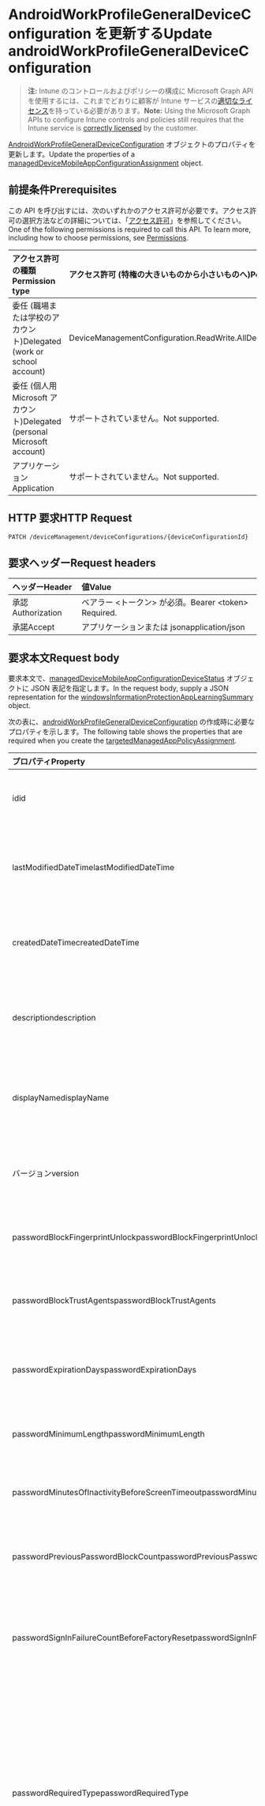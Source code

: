 # <a name="update-androidworkprofilegeneraldeviceconfiguration"></a><span data-ttu-id="0cba1-101">AndroidWorkProfileGeneralDeviceConfiguration を更新する</span><span class="sxs-lookup"><span data-stu-id="0cba1-101">Update androidWorkProfileGeneralDeviceConfiguration</span></span>

> <span data-ttu-id="0cba1-102">**注:** Intune のコントロールおよびポリシーの構成に Microsoft Graph API を使用するには、これまでどおりに顧客が Intune サービスの[適切なライセンス](https://go.microsoft.com/fwlink/?linkid=839381)を持っている必要があります。</span><span class="sxs-lookup"><span data-stu-id="0cba1-102">**Note:** Using the Microsoft Graph APIs to configure Intune controls and policies still requires that the Intune service is [correctly licensed](https://go.microsoft.com/fwlink/?linkid=839381) by the customer.</span></span>

<span data-ttu-id="0cba1-103">[AndroidWorkProfileGeneralDeviceConfiguration](../resources/intune_deviceconfig_androidworkprofilegeneraldeviceconfiguration.md) オブジェクトのプロパティを更新します。</span><span class="sxs-lookup"><span data-stu-id="0cba1-103">Update the properties of a [managedDeviceMobileAppConfigurationAssignment](../resources/intune_deviceconfig_androidworkprofilegeneraldeviceconfiguration.md) object.</span></span>
## <a name="prerequisites"></a><span data-ttu-id="0cba1-104">前提条件</span><span class="sxs-lookup"><span data-stu-id="0cba1-104">Prerequisites</span></span>
<span data-ttu-id="0cba1-p101">この API を呼び出すには、次のいずれかのアクセス許可が必要です。アクセス許可の選択方法などの詳細については、「[アクセス許可](../../../concepts/permissions_reference.md)」を参照してください。</span><span class="sxs-lookup"><span data-stu-id="0cba1-p101">One of the following permissions is required to call this API. To learn more, including how to choose permissions, see [Permissions](../../../concepts/permissions_reference.md).</span></span>

|<span data-ttu-id="0cba1-107">アクセス許可の種類</span><span class="sxs-lookup"><span data-stu-id="0cba1-107">Permission type</span></span>|<span data-ttu-id="0cba1-108">アクセス許可 (特権の大きいものから小さいものへ)</span><span class="sxs-lookup"><span data-stu-id="0cba1-108">Permissions (from most to least privileged)</span></span>|
|:---|:---|
|<span data-ttu-id="0cba1-109">委任 (職場または学校のアカウント)</span><span class="sxs-lookup"><span data-stu-id="0cba1-109">Delegated (work or school account)</span></span>|<span data-ttu-id="0cba1-110">DeviceManagementConfiguration.ReadWrite.All</span><span class="sxs-lookup"><span data-stu-id="0cba1-110">DeviceManagementConfiguration.ReadWrite.All</span></span>|
|<span data-ttu-id="0cba1-111">委任 (個人用 Microsoft アカウント)</span><span class="sxs-lookup"><span data-stu-id="0cba1-111">Delegated (personal Microsoft account)</span></span>|<span data-ttu-id="0cba1-112">サポートされていません。</span><span class="sxs-lookup"><span data-stu-id="0cba1-112">Not supported.</span></span>|
|<span data-ttu-id="0cba1-113">アプリケーション</span><span class="sxs-lookup"><span data-stu-id="0cba1-113">Application</span></span>|<span data-ttu-id="0cba1-114">サポートされていません。</span><span class="sxs-lookup"><span data-stu-id="0cba1-114">Not supported.</span></span>|

## <a name="http-request"></a><span data-ttu-id="0cba1-115">HTTP 要求</span><span class="sxs-lookup"><span data-stu-id="0cba1-115">HTTP Request</span></span>
<!-- {
  "blockType": "ignored"
}
-->
``` http
PATCH /deviceManagement/deviceConfigurations/{deviceConfigurationId}
```

## <a name="request-headers"></a><span data-ttu-id="0cba1-116">要求ヘッダー</span><span class="sxs-lookup"><span data-stu-id="0cba1-116">Request headers</span></span>
|<span data-ttu-id="0cba1-117">ヘッダー</span><span class="sxs-lookup"><span data-stu-id="0cba1-117">Header</span></span>|<span data-ttu-id="0cba1-118">値</span><span class="sxs-lookup"><span data-stu-id="0cba1-118">Value</span></span>|
|:---|:---|
|<span data-ttu-id="0cba1-119">承認</span><span class="sxs-lookup"><span data-stu-id="0cba1-119">Authorization</span></span>|<span data-ttu-id="0cba1-120">ベアラー &lt;トークン&gt; が必須。</span><span class="sxs-lookup"><span data-stu-id="0cba1-120">Bearer &lt;token&gt; Required.</span></span>|
|<span data-ttu-id="0cba1-121">承諾</span><span class="sxs-lookup"><span data-stu-id="0cba1-121">Accept</span></span>|<span data-ttu-id="0cba1-122">アプリケーションまたは json</span><span class="sxs-lookup"><span data-stu-id="0cba1-122">application/json</span></span>|

## <a name="request-body"></a><span data-ttu-id="0cba1-123">要求本文</span><span class="sxs-lookup"><span data-stu-id="0cba1-123">Request body</span></span>
<span data-ttu-id="0cba1-124">要求本文で、[managedDeviceMobileAppConfigurationDeviceStatus](../resources/intune_deviceconfig_androidworkprofilegeneraldeviceconfiguration.md) オブジェクトに JSON 表記を指定します。</span><span class="sxs-lookup"><span data-stu-id="0cba1-124">In the request body, supply a JSON representation for the [windowsInformationProtectionAppLearningSummary](../resources/intune_deviceconfig_androidworkprofilegeneraldeviceconfiguration.md) object.</span></span>

<span data-ttu-id="0cba1-125">次の表に、[androidWorkProfileGeneralDeviceConfiguration](../resources/intune_deviceconfig_androidworkprofilegeneraldeviceconfiguration.md) の作成時に必要なプロパティを示します。</span><span class="sxs-lookup"><span data-stu-id="0cba1-125">The following table shows the properties that are required when you create the [targetedManagedAppPolicyAssignment](../resources/intune_deviceconfig_androidworkprofilegeneraldeviceconfiguration.md).</span></span>

|<span data-ttu-id="0cba1-126">プロパティ</span><span class="sxs-lookup"><span data-stu-id="0cba1-126">Property</span></span>|<span data-ttu-id="0cba1-127">型</span><span class="sxs-lookup"><span data-stu-id="0cba1-127">Type</span></span>|<span data-ttu-id="0cba1-128">説明</span><span class="sxs-lookup"><span data-stu-id="0cba1-128">Description</span></span>|
|:---|:---|:---|
|<span data-ttu-id="0cba1-129">id</span><span class="sxs-lookup"><span data-stu-id="0cba1-129">id</span></span>|<span data-ttu-id="0cba1-130">文字列</span><span class="sxs-lookup"><span data-stu-id="0cba1-130">String</span></span>|<span data-ttu-id="0cba1-131">エンティティのキー。</span><span class="sxs-lookup"><span data-stu-id="0cba1-131">Key of the entity.</span></span> <span data-ttu-id="0cba1-132">[deviceConfiguration](../resources/intune_deviceconfig_deviceconfiguration.md) から継承します</span><span class="sxs-lookup"><span data-stu-id="0cba1-132">Inherited from [deviceConfiguration](../resources/intune_deviceconfig_deviceconfiguration.md)</span></span>|
|<span data-ttu-id="0cba1-133">lastModifiedDateTime</span><span class="sxs-lookup"><span data-stu-id="0cba1-133">lastModifiedDateTime</span></span>|<span data-ttu-id="0cba1-134">DateTimeOffset</span><span class="sxs-lookup"><span data-stu-id="0cba1-134">DateTimeOffset</span></span>|<span data-ttu-id="0cba1-135">オブジェクトが最後に変更された DateTime。</span><span class="sxs-lookup"><span data-stu-id="0cba1-135">DateTime the object was last modified.</span></span> <span data-ttu-id="0cba1-136">[deviceConfiguration](../resources/intune_deviceconfig_deviceconfiguration.md) から継承します</span><span class="sxs-lookup"><span data-stu-id="0cba1-136">Inherited from [deviceConfiguration](../resources/intune_deviceconfig_deviceconfiguration.md)</span></span>|
|<span data-ttu-id="0cba1-137">createdDateTime</span><span class="sxs-lookup"><span data-stu-id="0cba1-137">createdDateTime</span></span>|<span data-ttu-id="0cba1-138">DateTimeOffset</span><span class="sxs-lookup"><span data-stu-id="0cba1-138">DateTimeOffset</span></span>|<span data-ttu-id="0cba1-139">オブジェクトが作成された DateTime。</span><span class="sxs-lookup"><span data-stu-id="0cba1-139">DateTime the object was created.</span></span> <span data-ttu-id="0cba1-140">[deviceConfiguration](../resources/intune_deviceconfig_deviceconfiguration.md) から継承します</span><span class="sxs-lookup"><span data-stu-id="0cba1-140">Inherited from [deviceConfiguration](../resources/intune_deviceconfig_deviceconfiguration.md)</span></span>|
|<span data-ttu-id="0cba1-141">description</span><span class="sxs-lookup"><span data-stu-id="0cba1-141">description</span></span>|<span data-ttu-id="0cba1-142">文字列</span><span class="sxs-lookup"><span data-stu-id="0cba1-142">String</span></span>|<span data-ttu-id="0cba1-143">デバイス構成について管理者が提供した説明。</span><span class="sxs-lookup"><span data-stu-id="0cba1-143">Admin provided description of the Device Configuration.</span></span> <span data-ttu-id="0cba1-144">[deviceConfiguration](../resources/intune_deviceconfig_deviceconfiguration.md) から継承します</span><span class="sxs-lookup"><span data-stu-id="0cba1-144">Inherited from [deviceConfiguration](../resources/intune_deviceconfig_deviceconfiguration.md)</span></span>|
|<span data-ttu-id="0cba1-145">displayName</span><span class="sxs-lookup"><span data-stu-id="0cba1-145">displayName</span></span>|<span data-ttu-id="0cba1-146">文字列</span><span class="sxs-lookup"><span data-stu-id="0cba1-146">String</span></span>|<span data-ttu-id="0cba1-147">デバイス構成について管理者が指定した名前。</span><span class="sxs-lookup"><span data-stu-id="0cba1-147">Admin provided name of the device configuration.</span></span> <span data-ttu-id="0cba1-148">[deviceConfiguration](../resources/intune_deviceconfig_deviceconfiguration.md) から継承します</span><span class="sxs-lookup"><span data-stu-id="0cba1-148">Inherited from [deviceConfiguration](../resources/intune_deviceconfig_deviceconfiguration.md)</span></span>|
|<span data-ttu-id="0cba1-149">バージョン</span><span class="sxs-lookup"><span data-stu-id="0cba1-149">version</span></span>|<span data-ttu-id="0cba1-150">Int32</span><span class="sxs-lookup"><span data-stu-id="0cba1-150">Int32</span></span>|<span data-ttu-id="0cba1-151">デバイス構成のバージョン。</span><span class="sxs-lookup"><span data-stu-id="0cba1-151">Version of the device configuration.</span></span> <span data-ttu-id="0cba1-152">[deviceConfiguration](../resources/intune_deviceconfig_deviceconfiguration.md) から継承します</span><span class="sxs-lookup"><span data-stu-id="0cba1-152">Inherited from [deviceConfiguration](../resources/intune_deviceconfig_deviceconfiguration.md)</span></span>|
|<span data-ttu-id="0cba1-153">passwordBlockFingerprintUnlock</span><span class="sxs-lookup"><span data-stu-id="0cba1-153">passwordBlockFingerprintUnlock</span></span>|<span data-ttu-id="0cba1-154">ブール値</span><span class="sxs-lookup"><span data-stu-id="0cba1-154">Boolean</span></span>|<span data-ttu-id="0cba1-155">指紋によるロック解除を禁止するかどうかを示します。</span><span class="sxs-lookup"><span data-stu-id="0cba1-155">Indicates whether or not to block fingerprint unlock.</span></span>|
|<span data-ttu-id="0cba1-156">passwordBlockTrustAgents</span><span class="sxs-lookup"><span data-stu-id="0cba1-156">passwordBlockTrustAgents</span></span>|<span data-ttu-id="0cba1-157">ブール値</span><span class="sxs-lookup"><span data-stu-id="0cba1-157">Boolean</span></span>|<span data-ttu-id="0cba1-158">Smart Lock や他の信頼エージェントをブロックするかどうかを示します。</span><span class="sxs-lookup"><span data-stu-id="0cba1-158">Indicates whether or not to block Smart Lock and other trust agents.</span></span>|
|<span data-ttu-id="0cba1-159">passwordExpirationDays</span><span class="sxs-lookup"><span data-stu-id="0cba1-159">passwordExpirationDays</span></span>|<span data-ttu-id="0cba1-160">Int32</span><span class="sxs-lookup"><span data-stu-id="0cba1-160">Int32</span></span>|<span data-ttu-id="0cba1-161">パスワードの有効期限が切れるまでの日数。</span><span class="sxs-lookup"><span data-stu-id="0cba1-161">Number of days before the password expires.</span></span> <span data-ttu-id="0cba1-162">有効な値は 1 から 365 までです</span><span class="sxs-lookup"><span data-stu-id="0cba1-162">Valid values 1 to 365</span></span>|
|<span data-ttu-id="0cba1-163">passwordMinimumLength</span><span class="sxs-lookup"><span data-stu-id="0cba1-163">passwordMinimumLength</span></span>|<span data-ttu-id="0cba1-164">Int32</span><span class="sxs-lookup"><span data-stu-id="0cba1-164">Int32</span></span>|<span data-ttu-id="0cba1-165">パスワードの最小の長さ。</span><span class="sxs-lookup"><span data-stu-id="0cba1-165">Minimum length of passwords.</span></span> <span data-ttu-id="0cba1-166">有効な値は 4 から 16 までです</span><span class="sxs-lookup"><span data-stu-id="0cba1-166">Valid values 4 to 16</span></span>|
|<span data-ttu-id="0cba1-167">passwordMinutesOfInactivityBeforeScreenTimeout</span><span class="sxs-lookup"><span data-stu-id="0cba1-167">passwordMinutesOfInactivityBeforeScreenTimeout</span></span>|<span data-ttu-id="0cba1-168">Int32</span><span class="sxs-lookup"><span data-stu-id="0cba1-168">Int32</span></span>|<span data-ttu-id="0cba1-169">画面がタイムアウトになるまでの非アクティブ時間 (分)。</span><span class="sxs-lookup"><span data-stu-id="0cba1-169">Minutes of inactivity before the screen times out.</span></span>|
|<span data-ttu-id="0cba1-170">passwordPreviousPasswordBlockCount</span><span class="sxs-lookup"><span data-stu-id="0cba1-170">passwordPreviousPasswordBlockCount</span></span>|<span data-ttu-id="0cba1-171">Int32</span><span class="sxs-lookup"><span data-stu-id="0cba1-171">Int32</span></span>|<span data-ttu-id="0cba1-172">ブロックする、以前のパスワードの数。</span><span class="sxs-lookup"><span data-stu-id="0cba1-172">Number of previous passwords to block.</span></span> <span data-ttu-id="0cba1-173">有効な値は 0 から 24 までです</span><span class="sxs-lookup"><span data-stu-id="0cba1-173">Valid values 0 to 24</span></span>|
|<span data-ttu-id="0cba1-174">passwordSignInFailureCountBeforeFactoryReset</span><span class="sxs-lookup"><span data-stu-id="0cba1-174">passwordSignInFailureCountBeforeFactoryReset</span></span>|<span data-ttu-id="0cba1-175">Int32</span><span class="sxs-lookup"><span data-stu-id="0cba1-175">Int32</span></span>|<span data-ttu-id="0cba1-176">出荷時の設定にリセットされるまでの、失敗が許可されるサインインの回数。</span><span class="sxs-lookup"><span data-stu-id="0cba1-176">Number of sign in failures allowed before factory reset.</span></span> <span data-ttu-id="0cba1-177">有効な値は 4 から 11 までです</span><span class="sxs-lookup"><span data-stu-id="0cba1-177">Valid values 4 to 11</span></span>|
|<span data-ttu-id="0cba1-178">passwordRequiredType</span><span class="sxs-lookup"><span data-stu-id="0cba1-178">passwordRequiredType</span></span>|[<span data-ttu-id="0cba1-179">androidWorkProfileRequiredPasswordType</span><span class="sxs-lookup"><span data-stu-id="0cba1-179">androidWorkProfileRequiredPasswordType</span></span>](../resources/intune_deviceconfig_androidworkprofilerequiredpasswordtype.md)|<span data-ttu-id="0cba1-180">必要なパスワードの種類。</span><span class="sxs-lookup"><span data-stu-id="0cba1-180">Type of password that is required.</span></span> <span data-ttu-id="0cba1-181">可能な値は、`deviceDefault`、`lowSecurityBiometric`、`required`、`atLeastNumeric`、`numericComplex`、`atLeastAlphabetic`、`atLeastAlphanumeric`、`alphanumericWithSymbols` です。</span><span class="sxs-lookup"><span data-stu-id="0cba1-181">Possible values are: `deviceDefault`, `lowSecurityBiometric`, `required`, `atLeastNumeric`, `numericComplex`, `atLeastAlphabetic`, `atLeastAlphanumeric`, `alphanumericWithSymbols`.</span></span>|
|<span data-ttu-id="0cba1-182">workProfileDataSharingType</span><span class="sxs-lookup"><span data-stu-id="0cba1-182">workProfileDataSharingType</span></span>|[<span data-ttu-id="0cba1-183">androidWorkProfileCrossProfileDataSharingType</span><span class="sxs-lookup"><span data-stu-id="0cba1-183">androidWorkProfileCrossProfileDataSharingType</span></span>](../resources/intune_deviceconfig_androidworkprofilecrossprofiledatasharingtype.md)|<span data-ttu-id="0cba1-184">許可されるデータ共有の種類。</span><span class="sxs-lookup"><span data-stu-id="0cba1-184">Type of data sharing that is allowed.</span></span> <span data-ttu-id="0cba1-185">可能な値は、`deviceDefault`、`preventAny`、`allowPersonalToWork`、`noRestrictions` です。</span><span class="sxs-lookup"><span data-stu-id="0cba1-185">Possible values are: `deviceDefault`, `preventAny`, `allowPersonalToWork`, `noRestrictions`.</span></span>|
|<span data-ttu-id="0cba1-186">workProfileBlockNotificationsWhileDeviceLocked</span><span class="sxs-lookup"><span data-stu-id="0cba1-186">workProfileBlockNotificationsWhileDeviceLocked</span></span>|<span data-ttu-id="0cba1-187">Boolean</span><span class="sxs-lookup"><span data-stu-id="0cba1-187">Boolean</span></span>|<span data-ttu-id="0cba1-188">デバイスがロックされているときに通知をブロックするかどうかを表示します。</span><span class="sxs-lookup"><span data-stu-id="0cba1-188">Indicates whether or not to block notifications while device locked.</span></span>|
|<span data-ttu-id="0cba1-189">workProfileBlockAddingAccounts</span><span class="sxs-lookup"><span data-stu-id="0cba1-189">workProfileBlockAddingAccounts</span></span>|<span data-ttu-id="0cba1-190">Boolean</span><span class="sxs-lookup"><span data-stu-id="0cba1-190">Boolean</span></span>|<span data-ttu-id="0cba1-191">ユーザーが作業プロファイル内のアカウントを追加/削除できないようにブロックします。</span><span class="sxs-lookup"><span data-stu-id="0cba1-191">Block users from adding/removing accounts in work profile.</span></span>|
|<span data-ttu-id="0cba1-192">workProfileBluetoothEnableContactSharing</span><span class="sxs-lookup"><span data-stu-id="0cba1-192">workProfileBluetoothEnableContactSharing</span></span>|<span data-ttu-id="0cba1-193">Boolean</span><span class="sxs-lookup"><span data-stu-id="0cba1-193">Boolean</span></span>|<span data-ttu-id="0cba1-194">Bluetooth デバイスで企業の連絡先にアクセスすることを許可します。</span><span class="sxs-lookup"><span data-stu-id="0cba1-194">Allow bluetooth devices to access enterprise contacts.</span></span>|
|<span data-ttu-id="0cba1-195">workProfileBlockScreenCapture</span><span class="sxs-lookup"><span data-stu-id="0cba1-195">workProfileBlockScreenCapture</span></span>|<span data-ttu-id="0cba1-196">Boolean</span><span class="sxs-lookup"><span data-stu-id="0cba1-196">Boolean</span></span>|<span data-ttu-id="0cba1-197">作業プロファイルで、画面キャプチャをブロックします。</span><span class="sxs-lookup"><span data-stu-id="0cba1-197">Block screen capture in work profile.</span></span>|
|<span data-ttu-id="0cba1-198">workProfileBlockCrossProfileCallerId</span><span class="sxs-lookup"><span data-stu-id="0cba1-198">workProfileBlockCrossProfileCallerId</span></span>|<span data-ttu-id="0cba1-199">Boolean</span><span class="sxs-lookup"><span data-stu-id="0cba1-199">Boolean</span></span>|<span data-ttu-id="0cba1-200">個人プロファイルに作業プロファイルの呼び出し元 ID が表示されないようにします。</span><span class="sxs-lookup"><span data-stu-id="0cba1-200">Block display work profile caller ID in personal profile.</span></span>|
|<span data-ttu-id="0cba1-201">workProfileBlockCamera</span><span class="sxs-lookup"><span data-stu-id="0cba1-201">workProfileBlockCamera</span></span>|<span data-ttu-id="0cba1-202">Boolean</span><span class="sxs-lookup"><span data-stu-id="0cba1-202">Boolean</span></span>|<span data-ttu-id="0cba1-203">作業プロファイルのカメラをブロックします。</span><span class="sxs-lookup"><span data-stu-id="0cba1-203">Block work profile camera.</span></span>|
|<span data-ttu-id="0cba1-204">workProfileBlockCrossProfileContactsSearch</span><span class="sxs-lookup"><span data-stu-id="0cba1-204">workProfileBlockCrossProfileContactsSearch</span></span>|<span data-ttu-id="0cba1-205">Boolean</span><span class="sxs-lookup"><span data-stu-id="0cba1-205">Boolean</span></span>|<span data-ttu-id="0cba1-206">個人プロファイルでの作業プロファイルの連絡先の利用をブロックします。</span><span class="sxs-lookup"><span data-stu-id="0cba1-206">Block work profile contacts availability in personal profile.</span></span>|
|<span data-ttu-id="0cba1-207">workProfileBlockCrossProfileCopyPaste</span><span class="sxs-lookup"><span data-stu-id="0cba1-207">workProfileBlockCrossProfileCopyPaste</span></span>|<span data-ttu-id="0cba1-208">Boolean</span><span class="sxs-lookup"><span data-stu-id="0cba1-208">Boolean</span></span>|<span data-ttu-id="0cba1-209">クロス プロファイルのコピー/貼り付けが許可されていない設定が有効になっているかどうかを表示するブール値です。</span><span class="sxs-lookup"><span data-stu-id="0cba1-209">Boolean that indicates if the setting disallow cross profile copy/paste is enabled.</span></span>|
|<span data-ttu-id="0cba1-210">workProfileDefaultAppPermissionPolicy</span><span class="sxs-lookup"><span data-stu-id="0cba1-210">workProfileDefaultAppPermissionPolicy</span></span>|[<span data-ttu-id="0cba1-211">androidWorkProfileDefaultAppPermissionPolicyType</span><span class="sxs-lookup"><span data-stu-id="0cba1-211">androidWorkProfileDefaultAppPermissionPolicyType</span></span>](../resources/intune_deviceconfig_androidworkprofiledefaultapppermissionpolicytype.md)|<span data-ttu-id="0cba1-212">必要なパスワードの種類。</span><span class="sxs-lookup"><span data-stu-id="0cba1-212">Type of password that is required.</span></span> <span data-ttu-id="0cba1-213">可能な値は、`deviceDefault`、`prompt`、`autoGrant`、`autoDeny` です。</span><span class="sxs-lookup"><span data-stu-id="0cba1-213">Possible values are: `deviceDefault`, `prompt`, `autoGrant`, `autoDeny`.</span></span>|
|<span data-ttu-id="0cba1-214">workProfilePasswordBlockFingerprintUnlock</span><span class="sxs-lookup"><span data-stu-id="0cba1-214">workProfilePasswordBlockFingerprintUnlock</span></span>|<span data-ttu-id="0cba1-215">Boolean</span><span class="sxs-lookup"><span data-stu-id="0cba1-215">Boolean</span></span>|<span data-ttu-id="0cba1-216">作業プロファイルで指紋によるロック解除をブロックするかどうかを表示します。</span><span class="sxs-lookup"><span data-stu-id="0cba1-216">Indicates whether or not to block fingerprint unlock.</span></span>|
|<span data-ttu-id="0cba1-217">workProfilePasswordBlockTrustAgents</span><span class="sxs-lookup"><span data-stu-id="0cba1-217">workProfilePasswordBlockTrustAgents</span></span>|<span data-ttu-id="0cba1-218">Boolean</span><span class="sxs-lookup"><span data-stu-id="0cba1-218">Boolean</span></span>|<span data-ttu-id="0cba1-219">作業プロファイルでスマートロックや他の信頼エージェントをブロックするかどうかを表示します。</span><span class="sxs-lookup"><span data-stu-id="0cba1-219">Indicates whether or not to block Smart Lock and other trust agents.</span></span>|
|<span data-ttu-id="0cba1-220">workProfilePasswordExpirationDays</span><span class="sxs-lookup"><span data-stu-id="0cba1-220">workProfilePasswordExpirationDays</span></span>|<span data-ttu-id="0cba1-221">Int32</span><span class="sxs-lookup"><span data-stu-id="0cba1-221">Int32</span></span>|<span data-ttu-id="0cba1-222">作業プロファイルのパスワードの有効期限が切れるまでの日数。</span><span class="sxs-lookup"><span data-stu-id="0cba1-222">Number of days before the password expires.</span></span> <span data-ttu-id="0cba1-223">有効な値は 1 から 365 までです</span><span class="sxs-lookup"><span data-stu-id="0cba1-223">Valid values 1 to 365</span></span>|
|<span data-ttu-id="0cba1-224">workProfilePasswordMinimumLength</span><span class="sxs-lookup"><span data-stu-id="0cba1-224">workProfilePasswordMinimumLength</span></span>|<span data-ttu-id="0cba1-225">Int32</span><span class="sxs-lookup"><span data-stu-id="0cba1-225">Int32</span></span>|<span data-ttu-id="0cba1-226">作業プロファイル パスワードの最小長。</span><span class="sxs-lookup"><span data-stu-id="0cba1-226">Minimum length of work profile password.</span></span> <span data-ttu-id="0cba1-227">有効な値は 4 から 16 までです</span><span class="sxs-lookup"><span data-stu-id="0cba1-227">Valid values 4 to 16</span></span>|
|<span data-ttu-id="0cba1-228">workProfilePasswordMinNumericCharacters</span><span class="sxs-lookup"><span data-stu-id="0cba1-228">workProfilePasswordMinNumericCharacters</span></span>|<span data-ttu-id="0cba1-229">Int32</span><span class="sxs-lookup"><span data-stu-id="0cba1-229">Int32</span></span>|<span data-ttu-id="0cba1-230">作業プロファイルのパスワードに必要な数字の最小数です。</span><span class="sxs-lookup"><span data-stu-id="0cba1-230">Minimum # of numeric characters required in work profile password.</span></span> <span data-ttu-id="0cba1-231">有効な値は 1 から 10 までです</span><span class="sxs-lookup"><span data-stu-id="0cba1-231">Valid values 1 to 65535</span></span>|
|<span data-ttu-id="0cba1-232">workProfilePasswordMinNonLetterCharacters</span><span class="sxs-lookup"><span data-stu-id="0cba1-232">workProfilePasswordMinNonLetterCharacters</span></span>|<span data-ttu-id="0cba1-233">Int32</span><span class="sxs-lookup"><span data-stu-id="0cba1-233">Int32</span></span>|<span data-ttu-id="0cba1-234">作業プロファイルのパスワードに必要なアルファベット以外の文字数の最小値です。</span><span class="sxs-lookup"><span data-stu-id="0cba1-234">Minimum # of non-letter characters required in work profile password.</span></span> <span data-ttu-id="0cba1-235">有効な値は 1 から 10 までです</span><span class="sxs-lookup"><span data-stu-id="0cba1-235">Valid values 1 to 65535</span></span>|
|<span data-ttu-id="0cba1-236">workProfilePasswordMinLetterCharacters</span><span class="sxs-lookup"><span data-stu-id="0cba1-236">workProfilePasswordMinLetterCharacters</span></span>|<span data-ttu-id="0cba1-237">Int32</span><span class="sxs-lookup"><span data-stu-id="0cba1-237">Int32</span></span>|<span data-ttu-id="0cba1-238">作業プロファイルのパスワードに必要な文字数の最小値です。</span><span class="sxs-lookup"><span data-stu-id="0cba1-238">Minimum # of letter characters required in work profile password.</span></span> <span data-ttu-id="0cba1-239">有効な値は 1 から 10 までです</span><span class="sxs-lookup"><span data-stu-id="0cba1-239">Valid values 1 to 65535</span></span>|
|<span data-ttu-id="0cba1-240">workProfilePasswordMinLowerCaseCharacters</span><span class="sxs-lookup"><span data-stu-id="0cba1-240">workProfilePasswordMinLowerCaseCharacters</span></span>|<span data-ttu-id="0cba1-241">Int32</span><span class="sxs-lookup"><span data-stu-id="0cba1-241">Int32</span></span>|<span data-ttu-id="0cba1-242">作業プロファイルのパスワードに必要な小文字の文字数の最小値です。</span><span class="sxs-lookup"><span data-stu-id="0cba1-242">Minimum # of lower-case characters required in work profile password.</span></span> <span data-ttu-id="0cba1-243">有効な値は 1 から 10 までです</span><span class="sxs-lookup"><span data-stu-id="0cba1-243">Valid values 1 to 65535</span></span>|
|<span data-ttu-id="0cba1-244">workProfilePasswordMinUpperCaseCharacters</span><span class="sxs-lookup"><span data-stu-id="0cba1-244">workProfilePasswordMinUpperCaseCharacters</span></span>|<span data-ttu-id="0cba1-245">Int32</span><span class="sxs-lookup"><span data-stu-id="0cba1-245">Int32</span></span>|<span data-ttu-id="0cba1-246">作業プロファイルのパスワードに必要な大文字の文字数の最小値です。</span><span class="sxs-lookup"><span data-stu-id="0cba1-246">Minimum # of upper-case characters required in work profile password.</span></span> <span data-ttu-id="0cba1-247">有効な値は 1 から 10 までです</span><span class="sxs-lookup"><span data-stu-id="0cba1-247">Valid values 1 to 65535</span></span>|
|<span data-ttu-id="0cba1-248">workProfilePasswordMinSymbolCharacters</span><span class="sxs-lookup"><span data-stu-id="0cba1-248">workProfilePasswordMinSymbolCharacters</span></span>|<span data-ttu-id="0cba1-249">Int32</span><span class="sxs-lookup"><span data-stu-id="0cba1-249">Int32</span></span>|<span data-ttu-id="0cba1-250">作業プロファイルのパスワードに必要なシンボル数の最小値です。</span><span class="sxs-lookup"><span data-stu-id="0cba1-250">Minimum # of symbols required in work profile password.</span></span> <span data-ttu-id="0cba1-251">有効な値は 1 から 10 までです</span><span class="sxs-lookup"><span data-stu-id="0cba1-251">Valid values 1 to 65535</span></span>|
|<span data-ttu-id="0cba1-252">workProfilePasswordMinutesOfInactivityBeforeScreenTimeout</span><span class="sxs-lookup"><span data-stu-id="0cba1-252">workProfilePasswordMinutesOfInactivityBeforeScreenTimeout</span></span>|<span data-ttu-id="0cba1-253">Int32</span><span class="sxs-lookup"><span data-stu-id="0cba1-253">Int32</span></span>|<span data-ttu-id="0cba1-254">画面がタイムアウトになるまでの非アクティブ時間 (分)。</span><span class="sxs-lookup"><span data-stu-id="0cba1-254">Minutes of inactivity before the screen times out.</span></span>|
|<span data-ttu-id="0cba1-255">workProfilePasswordPreviousPasswordBlockCount</span><span class="sxs-lookup"><span data-stu-id="0cba1-255">workProfilePasswordPreviousPasswordBlockCount</span></span>|<span data-ttu-id="0cba1-256">Int32</span><span class="sxs-lookup"><span data-stu-id="0cba1-256">Int32</span></span>|<span data-ttu-id="0cba1-257">ブロックする、以前の作業プロファイルのパスワード数。</span><span class="sxs-lookup"><span data-stu-id="0cba1-257">Number of previous passwords to block.</span></span> <span data-ttu-id="0cba1-258">有効な値は 0 から 24 までです</span><span class="sxs-lookup"><span data-stu-id="0cba1-258">Valid values 0 to 24</span></span>|
|<span data-ttu-id="0cba1-259">workProfilePasswordSignInFailureCountBeforeFactoryReset</span><span class="sxs-lookup"><span data-stu-id="0cba1-259">workProfilePasswordSignInFailureCountBeforeFactoryReset</span></span>|<span data-ttu-id="0cba1-260">Int32</span><span class="sxs-lookup"><span data-stu-id="0cba1-260">Int32</span></span>|<span data-ttu-id="0cba1-261">作業プロファイルが削除され、すべての企業データが消去される前に許容されるサインイン失敗の回数。</span><span class="sxs-lookup"><span data-stu-id="0cba1-261">Number of sign in failures allowed before work profile is removed and all corporate data deleted.</span></span> <span data-ttu-id="0cba1-262">有効な値は 4 から 11 までです</span><span class="sxs-lookup"><span data-stu-id="0cba1-262">Valid values 4 to 11</span></span>|
|<span data-ttu-id="0cba1-263">workProfilePasswordRequiredType</span><span class="sxs-lookup"><span data-stu-id="0cba1-263">workProfilePasswordRequiredType</span></span>|[<span data-ttu-id="0cba1-264">androidWorkProfileRequiredPasswordType</span><span class="sxs-lookup"><span data-stu-id="0cba1-264">androidWorkProfileRequiredPasswordType</span></span>](../resources/intune_deviceconfig_androidworkprofilerequiredpasswordtype.md)|<span data-ttu-id="0cba1-265">必要な作業プロファイル パスワードの種類です。</span><span class="sxs-lookup"><span data-stu-id="0cba1-265">Type of password that is required.</span></span> <span data-ttu-id="0cba1-266">可能な値は、`deviceDefault`、`lowSecurityBiometric`、`required`、`atLeastNumeric`、`numericComplex`、`atLeastAlphabetic`、`atLeastAlphanumeric`、`alphanumericWithSymbols` です。</span><span class="sxs-lookup"><span data-stu-id="0cba1-266">Possible values are: `deviceDefault`, `lowSecurityBiometric`, `required`, `atLeastNumeric`, `numericComplex`, `atLeastAlphabetic`, `atLeastAlphanumeric`, `alphanumericWithSymbols`.</span></span>|
|<span data-ttu-id="0cba1-267">workProfileRequirePassword</span><span class="sxs-lookup"><span data-stu-id="0cba1-267">workProfileRequirePassword</span></span>|<span data-ttu-id="0cba1-268">Boolean</span><span class="sxs-lookup"><span data-stu-id="0cba1-268">Boolean</span></span>|<span data-ttu-id="0cba1-269">作業プロファイルにパスワードが必要かどうか</span><span class="sxs-lookup"><span data-stu-id="0cba1-269">Password is required or not for work profile</span></span>|
|<span data-ttu-id="0cba1-270">securityRequireVerifyApps</span><span class="sxs-lookup"><span data-stu-id="0cba1-270">securityRequireVerifyApps</span></span>|<span data-ttu-id="0cba1-271">ブール値</span><span class="sxs-lookup"><span data-stu-id="0cba1-271">Boolean</span></span>|<span data-ttu-id="0cba1-272">Android の検証アプリ機能をオンにするよう要求します。</span><span class="sxs-lookup"><span data-stu-id="0cba1-272">Require the Android Verify apps feature is turned on.</span></span>|



## <a name="response"></a><span data-ttu-id="0cba1-273">応答</span><span class="sxs-lookup"><span data-stu-id="0cba1-273">Response</span></span>
<span data-ttu-id="0cba1-274">成功した場合、このメソッドは `200 OK` 応答コードと、応答本文で更新された [androidWorkProfileGeneralDeviceConfiguration](../resources/intune_deviceconfig_androidworkprofilegeneraldeviceconfiguration.md) オブジェクトを返します。</span><span class="sxs-lookup"><span data-stu-id="0cba1-274">If successful, this method returns a `200 OK` response code and an updated [deviceConfigurationAssignment](../resources/intune_deviceconfig_androidworkprofilegeneraldeviceconfiguration.md) object in the response body.</span></span>

## <a name="example"></a><span data-ttu-id="0cba1-275">例</span><span class="sxs-lookup"><span data-stu-id="0cba1-275">Example</span></span>
### <a name="request"></a><span data-ttu-id="0cba1-276">要求</span><span class="sxs-lookup"><span data-stu-id="0cba1-276">Request</span></span>
<span data-ttu-id="0cba1-277">以下は、要求の例です。</span><span class="sxs-lookup"><span data-stu-id="0cba1-277">Here is an example of the request.</span></span>
``` http
PATCH https://graph.microsoft.com/v1.0/deviceManagement/deviceConfigurations/{deviceConfigurationId}
Content-type: application/json
Content-length: 1812

{
  "lastModifiedDateTime": "2017-01-01T00:00:35.1329464-08:00",
  "description": "Description value",
  "displayName": "Display Name value",
  "version": 7,
  "passwordBlockFingerprintUnlock": true,
  "passwordBlockTrustAgents": true,
  "passwordExpirationDays": 6,
  "passwordMinimumLength": 5,
  "passwordMinutesOfInactivityBeforeScreenTimeout": 14,
  "passwordPreviousPasswordBlockCount": 2,
  "passwordSignInFailureCountBeforeFactoryReset": 12,
  "passwordRequiredType": "lowSecurityBiometric",
  "workProfileDataSharingType": "preventAny",
  "workProfileBlockNotificationsWhileDeviceLocked": true,
  "workProfileBlockAddingAccounts": true,
  "workProfileBluetoothEnableContactSharing": true,
  "workProfileBlockScreenCapture": true,
  "workProfileBlockCrossProfileCallerId": true,
  "workProfileBlockCamera": true,
  "workProfileBlockCrossProfileContactsSearch": true,
  "workProfileBlockCrossProfileCopyPaste": true,
  "workProfileDefaultAppPermissionPolicy": "prompt",
  "workProfilePasswordBlockFingerprintUnlock": true,
  "workProfilePasswordBlockTrustAgents": true,
  "workProfilePasswordExpirationDays": 1,
  "workProfilePasswordMinimumLength": 0,
  "workProfilePasswordMinNumericCharacters": 7,
  "workProfilePasswordMinNonLetterCharacters": 9,
  "workProfilePasswordMinLetterCharacters": 6,
  "workProfilePasswordMinLowerCaseCharacters": 9,
  "workProfilePasswordMinUpperCaseCharacters": 9,
  "workProfilePasswordMinSymbolCharacters": 6,
  "workProfilePasswordMinutesOfInactivityBeforeScreenTimeout": 9,
  "workProfilePasswordPreviousPasswordBlockCount": 13,
  "workProfilePasswordSignInFailureCountBeforeFactoryReset": 7,
  "workProfilePasswordRequiredType": "lowSecurityBiometric",
  "workProfileRequirePassword": true,
  "securityRequireVerifyApps": true
}
```

### <a name="response"></a><span data-ttu-id="0cba1-278">応答</span><span class="sxs-lookup"><span data-stu-id="0cba1-278">Response</span></span>
<span data-ttu-id="0cba1-p126">以下は、応答の例です。注:簡潔にするために、ここに示す応答オブジェクトは切り詰められている場合があります。すべてのプロパティは実際の呼び出しから返されます。</span><span class="sxs-lookup"><span data-stu-id="0cba1-p126">Here is an example of the response. Note: The response object shown here may be truncated for brevity. All of the properties will be returned from an actual call.</span></span>
``` http
HTTP/1.1 200 OK
Content-Type: application/json
Content-Length: 2003

{
  "@odata.type": "#microsoft.graph.androidWorkProfileGeneralDeviceConfiguration",
  "id": "6decda7e-da7e-6dec-7eda-ec6d7edaec6d",
  "lastModifiedDateTime": "2017-01-01T00:00:35.1329464-08:00",
  "createdDateTime": "2017-01-01T00:02:43.5775965-08:00",
  "description": "Description value",
  "displayName": "Display Name value",
  "version": 7,
  "passwordBlockFingerprintUnlock": true,
  "passwordBlockTrustAgents": true,
  "passwordExpirationDays": 6,
  "passwordMinimumLength": 5,
  "passwordMinutesOfInactivityBeforeScreenTimeout": 14,
  "passwordPreviousPasswordBlockCount": 2,
  "passwordSignInFailureCountBeforeFactoryReset": 12,
  "passwordRequiredType": "lowSecurityBiometric",
  "workProfileDataSharingType": "preventAny",
  "workProfileBlockNotificationsWhileDeviceLocked": true,
  "workProfileBlockAddingAccounts": true,
  "workProfileBluetoothEnableContactSharing": true,
  "workProfileBlockScreenCapture": true,
  "workProfileBlockCrossProfileCallerId": true,
  "workProfileBlockCamera": true,
  "workProfileBlockCrossProfileContactsSearch": true,
  "workProfileBlockCrossProfileCopyPaste": true,
  "workProfileDefaultAppPermissionPolicy": "prompt",
  "workProfilePasswordBlockFingerprintUnlock": true,
  "workProfilePasswordBlockTrustAgents": true,
  "workProfilePasswordExpirationDays": 1,
  "workProfilePasswordMinimumLength": 0,
  "workProfilePasswordMinNumericCharacters": 7,
  "workProfilePasswordMinNonLetterCharacters": 9,
  "workProfilePasswordMinLetterCharacters": 6,
  "workProfilePasswordMinLowerCaseCharacters": 9,
  "workProfilePasswordMinUpperCaseCharacters": 9,
  "workProfilePasswordMinSymbolCharacters": 6,
  "workProfilePasswordMinutesOfInactivityBeforeScreenTimeout": 9,
  "workProfilePasswordPreviousPasswordBlockCount": 13,
  "workProfilePasswordSignInFailureCountBeforeFactoryReset": 7,
  "workProfilePasswordRequiredType": "lowSecurityBiometric",
  "workProfileRequirePassword": true,
  "securityRequireVerifyApps": true
}
```








